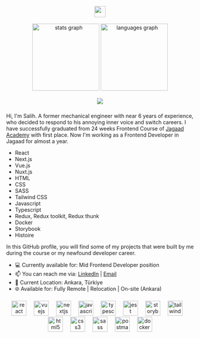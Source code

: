 <div align="center">
  <img height="30" src="https://readme-typing-svg.demolab.com?font=Fira+Code&weight=500&size=25&duration=2500&pause=6500&color=255FA9&vCenter=true&width=435&height=30&lines=Salih+-+Frontend+Developer+%F0%9F%91%8B"  />
</div>
<br/>
<div align="center">
  <img src="https://github-readme-stats-sigma-five.vercel.app/api?username=zorro-ftw&hide_title=false&hide_rank=false&show_icons=true&include_all_commits=true&count_private=true&disable_animations=false&theme=dracula&locale=en&hide_border=false" height="180" alt="stats graph"  />
  <img src="https://github-readme-stats-sigma-five.vercel.app/api/top-langs?username=zorro-ftw&locale=en&hide_title=false&layout=compact&card_width=320&langs_count=5&theme=dracula&hide_border=false" height="180" alt="languages graph"  />
</div>
<br />

<div align="center">
  <img src="https://api.visitorbadge.io/api/visitors?path=github.com%2Fzorro-ftw&countColor=%23263759" />
</div>

###

Hi, I'm Salih. A former mechanical engineer with near 6 years of experience, who decided to respond to his annoying inner voice and switch careers. I have successfully graduated from 24 weeks Frontend Course of [Jagaad Academy](https://academy.jagaad.com/) with first place. Now I'm working as a Frontend Developer in Jagaad for almost a year.

* React
* Next.js
* Vue.js
* Nuxt.js
* HTML
* CSS
* SASS
* Tailwind CSS
* Javascript
* Typescript
* Redux, Redux toolkit, Redux thunk
* Docker
* Storybook
* Histoire

In this GitHub profile, you will find some of my projects that were built by me during the course or my newfound developer career.

* 💻 Currently available for: Mid Frontend Developer position
* 📫 You can reach me via: [LinkedIn](https://www.linkedin.com/in/zorersalih/) | [Email](mailto:zorer.salih@gmail.com)
* 📍 Current Location: Ankara, Türkiye
* 🌐 Available for: Fully Remote | Relocation | On-site (Ankara)

###

<div align="center">
  <img src="https://cdn.jsdelivr.net/gh/devicons/devicon/icons/react/react-original.svg" height="40" alt="react logo"  />
  <img width="12" />
  <img src="https://cdn.jsdelivr.net/gh/devicons/devicon/icons/vuejs/vuejs-original.svg" height="40" alt="vuejs logo"  />
  <img width="12" />
  <img src="https://cdn.jsdelivr.net/gh/devicons/devicon/icons/nextjs/nextjs-original.svg" height="40" alt="nextjs logo"  />
  <img width="12" />
  <img src="https://cdn.jsdelivr.net/gh/devicons/devicon/icons/javascript/javascript-original.svg" height="40" alt="javascript logo"  />
  <img width="12" />
  <img src="https://cdn.jsdelivr.net/gh/devicons/devicon/icons/typescript/typescript-original.svg" height="40" alt="typescript logo"  />
  <img width="12" />
  <img src="https://cdn.jsdelivr.net/gh/devicons/devicon/icons/jest/jest-plain.svg" height="40" alt="jest logo"  />
  <img width="12" />
  <img src="https://cdn.jsdelivr.net/gh/devicons/devicon/icons/storybook/storybook-original.svg" height="40" alt="storybook logo"  />
  <img width="12" />
  <img src="https://skillicons.dev/icons?i=tailwind" height="40" alt="tailwindcss logo"  />
  <img width="12" />
  <img src="https://cdn.simpleicons.org/html5/E34F26" height="40" alt="html5 logo"  />
  <img width="12" />
  <img src="https://cdn.simpleicons.org/css3/1572B6" height="40" alt="css3 logo"  />
  <img width="12" />
  <img src="https://cdn.simpleicons.org/sass/CC6699" height="40" alt="sass logo"  />
  <img width="12" />
  <img src="https://cdn.simpleicons.org/postman/FF6C37" height="40" alt="postman logo"  />
  <img width="12" />
  <img src="https://cdn.simpleicons.org/docker/2496ED" height="40" alt="docker logo"  />
</div>

###
